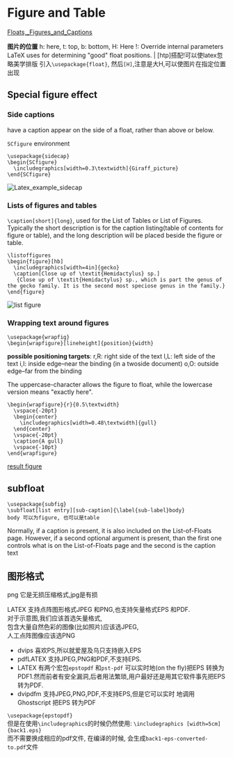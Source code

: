 # Figure and Table
[Floats,_Figures_and_Captions](http://en.wikibooks.org/wiki/LaTeX/Floats,_Figures_and_Captions)

**图片的位置**
h: here, t: top, b: bottom, H: Here
!:  Override internal parameters LaTeX uses for determining "good" float positions.                                              |
[htp]搭配!可以使latex忽略美学排版
引入`\usepackage{float}`, 然后`[H]`,注意是大H,可以使图片在指定位置出现

## Special figure effect
### Side captions
have a caption appear on the side of a float, rather than above or below. 

`SCfigure` environment

	\usepackage{sidecap}
	\begin{SCfigure}
	  \includegraphics[width=0.3\textwidth]{Giraff_picture}
	\end{SCfigure}
![Latex_example_sidecap](http://upload.wikimedia.org/wikipedia/commons/5/59/Latex_example_sidecap.png)

### Lists of figures and tables
`\caption[short]{long}`, used for the List of Tables or List of Figures.
Typically the short description is for the caption listing(table of contents for figure or table), 
and the long description will be placed beside the figure or table.

	\listoffigures
	\begin{figure}[hb]
	  \includegraphics[width=4in]{gecko}
	  \caption[Close up of \textit{Hemidactylus} sp.]
	   {Close up of \textit{Hemidactylus} sp., which is part the genus of the gecko family. It is the second most speciose genus in the family.}
	\end{figure}
![list figure](http://upload.wikimedia.org/wikipedia/commons/thumb/f/f7/LaTeX_figure_caption_with_lof_entry.png/400px-LaTeX_figure_caption_with_lof_entry.png)

### Wrapping text around figures
```
\usepackage{wrapfig}
\begin{wrapfigure}[lineheight]{position}{width}
```

**possible positioning targets**:
r,R: right side of the text
l,L: left side of the text
i,I: inside edge–near the binding (in a twoside document)
o,O: outside edge–far from the binding

The uppercase-character allows the figure to float, while the lowercase version means "exactly here".

	\begin{wrapfigure}{r}{0.5\textwidth}
	  \vspace{-20pt}
	  \begin{center}
	    \includegraphics[width=0.48\textwidth]{gull}
	  \end{center}
	  \vspace{-20pt}
	  \caption{A gull}
	  \vspace{-10pt}
	\end{wrapfigure}
[result figure](http://upload.wikimedia.org/wikipedia/commons/d/dc/Latex_example_wrapfig_vspace.png)

## subfloat
```
\usepackage{subfig}
\subfloat[list entry][sub-caption]{\label{sub-label}body}
body 可以为figure, 也可以是table
```
Normally, if a caption is present, it is also included on the List-of-Floats page.
However, if a second optional argument is present, than the first one controls what is on the List-of-Floats page and the second is the caption text

## 图形格式
png 它是无损压缩格式,jpg是有损

LATEX 支持点阵图形格式JPEG 和PNG,也支持矢量格式EPS 和PDF.  
对于示意图,我们应该首选矢量格式,  
包含大量自然色彩的图像(比如照片)应该选JPEG,  
人工点阵图像应该选PNG

- dvips 喜欢PS,所以就爱屋及乌只支持嵌入EPS
- pdfLATEX 支持JPEG,PNG和PDF,不支持EPS.  
- LATEX 有两个宏包`epstopdf` 和`pst-pdf` 可以实时地(on the fly)把EPS 转换为PDF1.然而前者有安全漏洞,后者用法繁琐,用户最好还是用其它软件事先把EPS 转为PDF.
- dvipdfm 支持JPEG,PNG,PDF,不支持EPS,但是它可以实时 地调用Ghostscript 把EPS 转为PDF

`\usepackage{epstopdf}`  
但是在使用`\includegraphics`的时候仍然使用: `\includegraphics [width=5cm]{back1.eps}`  
而不需要换成相应的pdf文件, 在编译的时候, 会生成`back1-eps-converted-to.pdf`文件

